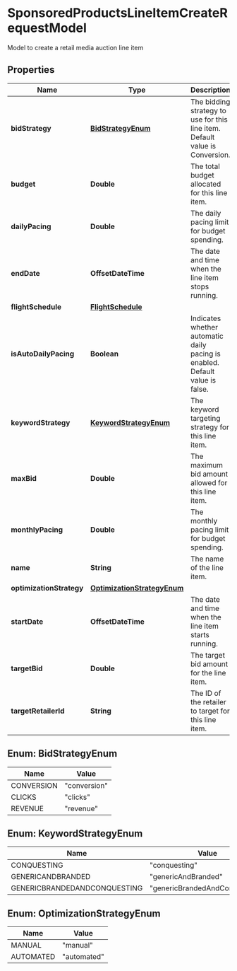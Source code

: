 

# SponsoredProductsLineItemCreateRequestModel

Model to create a retail media auction line item

## Properties

| Name | Type | Description | Notes |
|------------ | ------------- | ------------- | -------------|
|**bidStrategy** | [**BidStrategyEnum**](#BidStrategyEnum) | The bidding strategy to use for this line item.  Default value is Conversion. |  [optional] |
|**budget** | **Double** | The total budget allocated for this line item. |  [optional] |
|**dailyPacing** | **Double** | The daily pacing limit for budget spending. |  [optional] |
|**endDate** | **OffsetDateTime** | The date and time when the line item stops running. |  [optional] |
|**flightSchedule** | [**FlightSchedule**](FlightSchedule.md) |  |  [optional] |
|**isAutoDailyPacing** | **Boolean** | Indicates whether automatic daily pacing is enabled.  Default value is false. |  [optional] |
|**keywordStrategy** | [**KeywordStrategyEnum**](#KeywordStrategyEnum) | The keyword targeting strategy for this line item. |  [optional] |
|**maxBid** | **Double** | The maximum bid amount allowed for this line item. |  [optional] |
|**monthlyPacing** | **Double** | The monthly pacing limit for budget spending. |  [optional] |
|**name** | **String** | The name of the line item. |  |
|**optimizationStrategy** | [**OptimizationStrategyEnum**](#OptimizationStrategyEnum) |  |  [optional] |
|**startDate** | **OffsetDateTime** | The date and time when the line item starts running. |  |
|**targetBid** | **Double** | The target bid amount for the line item. |  [optional] |
|**targetRetailerId** | **String** | The ID of the retailer to target for this line item. |  |



## Enum: BidStrategyEnum

| Name | Value |
|---- | -----|
| CONVERSION | &quot;conversion&quot; |
| CLICKS | &quot;clicks&quot; |
| REVENUE | &quot;revenue&quot; |



## Enum: KeywordStrategyEnum

| Name | Value |
|---- | -----|
| CONQUESTING | &quot;conquesting&quot; |
| GENERICANDBRANDED | &quot;genericAndBranded&quot; |
| GENERICBRANDEDANDCONQUESTING | &quot;genericBrandedAndConquesting&quot; |



## Enum: OptimizationStrategyEnum

| Name | Value |
|---- | -----|
| MANUAL | &quot;manual&quot; |
| AUTOMATED | &quot;automated&quot; |



